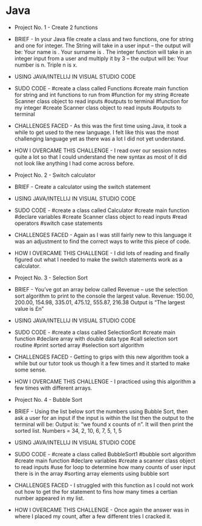 # Java
- Project No. 1 - Create 2 functions
- BRIEF - In your Java file create a class and two functions, one for string and one for integer. The String will take in a user input – the output will be: Your name is <name>. Your surname is <surname>. The integer function will take in an integer input from a user and multiply it by 3 – the output will be: Your number is n. Triple n is x.
- USING JAVA/INTELLIJ IN VISUAL STUDIO CODE
- SUDO CODE - #create a class called Functions
              #create main function for string and int functions to run from
              #function for my string
              #create Scanner class object to read inputs
              #outputs to terminal
              #function for my integer
              #create Scanner class object to read inputs
              #outputs to terminal
- CHALLENGES FACED - As this was the first time using Java, it took a while to get used to the new language. I felt like this was the most challenging language yet as there was a lot I did not yet understand. 
- HOW I OVERCAME THIS CHALLENGE - I read over our session notes quite a lot so that I could understand the new syntax as most of it did not look like anything I had come across before. 

- Project No. 2 - Switch calculator
- BRIEF - Create a calculator using the switch statement
- USING JAVA/INTELLIJ IN VISUAL STUDIO CODE
- SUDO CODE - #create a class called Calculator
              #create main function 
              #declare variables
              #create Scanner class object to read inputs
              #read operators
              #switch case statements
- CHALLENGES FACED - Again as I was still fairly new to this language it was an adjustment to find the correct ways to write this piece of code.
- HOW I OVERCAME THIS CHALLENGE - I did lots of reading and finally figured out what I needed to make the switch statements work as a calculator.

- Project No. 3 - Selection Sort
- BRIEF - You’ve got an array below called Revenue – use the selection sort algorithm to print to the console the largest value. Revenue: 150.00, 200.00, 154.98, 335.01, 475.12, 555.87, 216.38 Output is “The largest value is £n”
- USING JAVA/INTELLIJ IN VISUAL STUDIO CODE
- SUDO CODE - #create a class called SelectionSort
              #create main function 
              #declare array with double data type
              #call selection sort routine
              #print sorted array
              #selection sort algorithm
- CHALLENGES FACED - Getting to grips with this new algorithm took a while but our tutor took us though it a few times and it started to make some sense.
- HOW I OVERCAME THIS CHALLENGE - I practiced using this algorithm a few times with different arrays. 

- Project No. 4 - Bubble Sort
- BRIEF - Using the list below sort the numbers using Bubble Sort, then ask a user for an input if the input is within the list then the output to the terminal will be: Output is: “we found x counts of n”. It will then print the sorted list. Numbers = 34, 2, 10, 6, 7, 5, 1, 5
- USING JAVA/INTELLIJ IN VISUAL STUDIO CODE
- SUDO CODE - #create a class called BubbleSort1
              #bubble sort algorithm
              #create main function 
              #declare variables
              #create a scanner class object to read inputs
              #use for loop to determine how many counts of user input there is in the array
              #sorting array elements using bubble sort
- CHALLENGES FACED - I struggled with this function as I could not work out how to get the for statement to fins how many times a certian number appeared in my list.
- HOW I OVERCAME THIS CHALLENGE - Once again the answer was in where I placed my count, after a few different tries I cracked it.

